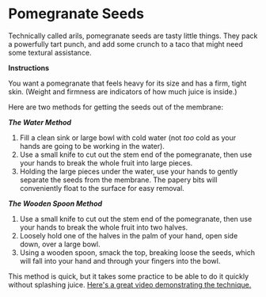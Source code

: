 Pomegranate Seeds
======================

Technically called arils, pomegranate seeds are tasty little things. They pack a powerfully tart punch, and add some crunch to a taco that might need some textural assistance.

__Instructions__

You want a pomegranate that feels heavy for its size and has a firm, tight skin. (Weight and firmness are indicators of how much juice is inside.)

Here are two methods for getting the seeds out of the membrane:

___The Water Method___

1. Fill a clean sink or large bowl with cold water (not *too* cold as your hands are going to be working in the water).
2. Use a small knife to cut out the stem end of the pomegranate, then use your hands to break the whole fruit into large pieces.
3. Holding the large pieces under the water, use your hands to gently separate the seeds from the membrane. The papery bits will conveniently float to the surface for easy removal.

___The Wooden Spoon Method___

1. Use a small knife to cut out the stem end of the pomegranate, then use your hands to break the whole fruit into two halves.
2. Loosely hold one of the halves in the palm of your hand, open side down, over a large bowl.
3. Using a wooden spoon, smack the top, breaking loose the seeds, which will fall into your hand and through your fingers into the bowl.

This method is quick, but it takes some practice to be able to do it quickly without splashing juice. [Here's a great video demonstrating the technique.](http://lifehacker.com/5895852/deseed-a-pomegranate-in-10-seconds-using-a-wooden-spoon)
